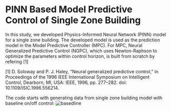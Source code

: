 # PINN Based Model Predictive Control of Single Zone Building
In this study, we developed Physics-Informed Neural Network (PINN) model for a single zone building. The developed model is used as the prediction model in the Model Predictive Controller (MPC). For MPC, Neural Generalized Predictive Control (NGPC), which uses Newton-Raphson to optimize the parameters within control horizon, is built from scratch by refering [1]

[1]	D. Soloway and P. J. Haley, “Neural generalized predictive control,” in Proceedings of the 1996 IEEE International Symposium on Intelligent Control, Dearborn, MI, USA: IEEE, 1996, pp. 277–282. doi: 10.1109/ISIC.1996.556214.

The code starts with generating data from single zone building model with baseline on/off control:
![basedline](https://github.com/PochingHsu/PINN-MPC/assets/165426535/88845c27-2da0-4cdd-bd3c-92674d718f26)

